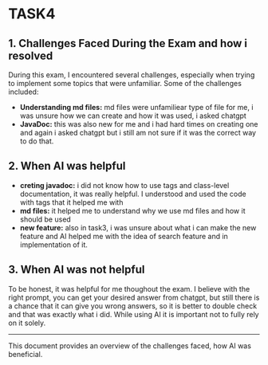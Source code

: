 # TASK4

## 1. Challenges Faced During the Exam and how i resolved

During this exam, I encountered several challenges, especially when trying to implement some topics that were unfamiliar. Some of the challenges included:

- **Understanding md files:** md files were unfamiliear type of file for me, i was unsure how we can create and how it was used, i asked chatgpt
- **JavaDoc:** this was also new for me and i had hard times on creating one and again i asked chatgpt but i still am not sure if it was the correct way to do that.

## 2. When AI was helpful
- **creting javadoc:** i did not know how to use tags and class-level documentation, it was really helpful. I understood and used the code with tags that it helped me with
- **md files:** it helped me to understand why we use md files and how it should be used 
- **new feature:** also in task3, i was unsure about what i can make the new feature and AI helped me with the idea of search feature and in implementation of it.

## 3. When AI was not helpful
To be honest, it was helpful for me thoughout the exam. I believe with the right prompt, you can get your desired answer from chatgpt, but still there is a chance that it can give you wrong answers, so it is better to double check and that was exactly what i did. While using AI it is important not to fully rely on it solely.
  


---

This document provides an overview of the challenges faced, how AI was beneficial.
